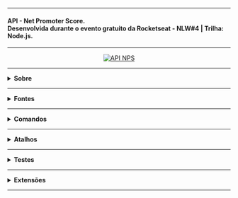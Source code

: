 <hr />

<h4>API - Net Promoter Score.<br />Desenvolvida durante o evento gratuito da Rocketseat - NLW#4 | Trilha: Node.js.</h4>

<hr />

<p align="center">
  <a href="#">
    <img 
         src="https://github.com/lucasrmagalhaes/API_NPS_NLW4-Node.js/blob/main/api/src/assets/img/project.jpg" 
         alt="API NPS" 
    />
  </a>
</p>

<hr />

<details>
  <summary><strong>Sobre</strong></summary>
  <br />
  <p align="left">
    <strong>Dia 1 -</strong> Fundamentos do Node.js
    <br />
    <strong>Dia 2 -</strong> Iniciando com o Banco de Dados
    <br />
    <strong>Dia 3 -</strong> Testando a Nossa Aplicação
    <br />
    <strong>Dia 4 -</strong> Envio de E-mail
    <br />
    <strong>Dia 5 - </strong> Finalizando Nossa API com Validações
  </p>
</details>

<hr />

<details>
  <summary><strong>Fontes</strong></summary>
  <br />
  <p><strong>Fontes utilizadas no projeto:</strong></p>
 
  - [yup](https://github.com/jquense/yup)
  - [handlebarsjs](https://handlebarsjs.com/)
  - [Ethereal](https://ethereal.email/)
  - [Nodemailer](https://nodemailer.com/about/)
  - [supertest](https://www.npmjs.com/package/supertest)
  - [Beekeeper](https://www.beekeeperstudio.io/)
  - [TypeORM](https://typeorm.io/#/)
  - [Knex.js](http://knexjs.org/)
  - [Yarn](https://yarnpkg.com/getting-started/install)
  
</details>

<hr />

<details>
    <summary><strong>Comandos</strong></summary>
    <br />
    <p><strong>Comandos utilizados durante o desenvolvimento da API:</strong></p>
    <br />
    <pre>yarn init</pre>
    <pre>yarn add express</pre>
    <pre>yarn add @types/express -D</pre>
    <pre>yarn add typescript -D</pre>
    <pre>yarn tsc --init</pre>
    <pre>yarn add ts-node-dev -D</pre>
    <pre>yarn add typeorm reflect-metadata</pre>
    <pre>yarn add sqlite3</pre>
    <pre>yarn dev</pre>
    <pre>yarn typeorm</pre>
    <pre>npx typeorm migration:create -n CreateUsers</pre>
    <pre>yarn typeorm migration:run</pre>
    <pre>yarn typeorm migration:revert</pre>
    <pre>yarn add uuid</pre>
    <pre>yarn add @types/uuid -D</pre>
    <pre>npx typeorm migration:create -n CreateSurveys</pre>
    <pre>yarn add jest @types/jest -D</pre>
    <pre>npx jest --init</pre>
    <pre>yarn add ts-jest -D</pre>
    <pre>npm i --save-dev @types/jest</pre>
    <pre>npm i jest -D</pre>
    <pre>yarn add cross-env -D</pre>
    <pre>npm install supertest @types/supertest -D</pre>
    <pre>npx typeorm migration:create -n CreateSurveysUsers</pre>
    <pre>npm i nodemailer</pre>
    <pre>npm install handlebars</pre>
    <pre>yarn add yup</pre>
    <pre>yarn add express-async-errors</pre>
</details>

<hr />

<details>
    <summary><strong>Atalhos</strong></summary>
    <br />
    <p align="left">
        <strong>Atalhos interessantes no Visual Studio Code:</strong>
        <br />
        <ul>
            <li>Removendo os imports: Alt + Shift + O</li>
            <li>Renomear mais de uma linha: Ctrl + Shift + L</li>
        </ul>
    </p>
</details>

<hr />

<details>
    <summary><strong>Testes</strong></summary>
    <br />
    <p align="left">
      <strong>Testes de Integração</strong> 
      <br />
      -> routes -> controller -> respository 
      <br />
      <- repository <- controller <- response
    </p>
</details>

<hr />

<details>
    <summary><strong>Extensões</strong></summary>
    <br />
    <p><strong>Extensões recomendadas:</strong></p>
    <ol>
        <li>Omni</li>
        <li>Material Icon Theme</li>
        <li>Code Spell Checker</li>
        <li>Bracket Pair Colorizer</li>
    </ol>
</details>

<hr />

